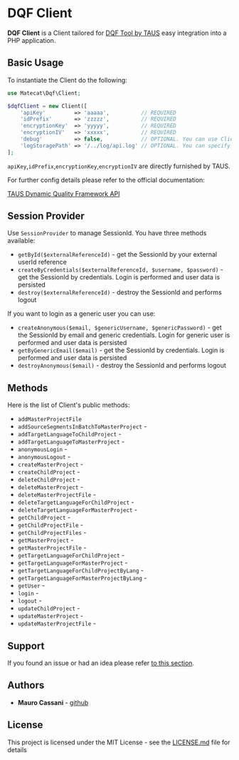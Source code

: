 # DQF Client

**DQF Client** is a Client tailored for [DQF Tool by TAUS](https://www.taus.net/) easy integration into a PHP application.

## Basic Usage

To instantiate the Client do the following:

```php
use Matecat\Dqf\Client;

$dqfClient = new Client([
    'apiKey'         => 'aaaaa',          // REQUIRED 
    'idPrefix'       => 'zzzzz',          // REQUIRED
    'encryptionKey'  => 'yyyyy',          // REQUIRED
    'encryptionIV'   => 'xxxxx',          // REQUIRED
    'debug'          => false,            // OPTIONAL. You can use Client in debug mode 
    'logStoragePath' => '/../log/api.log' // OPTIONAL. You can specify the path of client logs
];
```

`apiKey`,`idPrefix`,`encryptionKey`,`encryptionIV` are directly furnished by TAUS.

For further config details please refer to the official documentation:

[TAUS Dynamic Quality Framework API](https://dqf-api.stag.taus.net/#/)

## Session Provider

Use `SessionProvider` to manage SessionId. You have three methods available:

*   `getById($externalReferenceId)` - get the SessionId by your external userId reference
*   `createByCredentials($externalReferenceId, $username, $password)` -  get the SessionId by credentials. Login is performed and user data is persisted 
*   `destroy($externalReferenceId)` - destroy the SessionId and performs logout

If you want to login as a generic user you can use:

*   `createAnonymous($email, $genericUsername, $genericPassword)` - get the SessionId by email and generic credentials. Login for generic user is performed and user data is persisted 
*   `getByGenericEmail($email)` -  get the SessionId by credentials. Login is performed and user data is persisted 
*   `destroyAnonymous($email)` - destroy the SessionId and performs logout

## Methods

Here is the list of Client's public methods:

* `addMasterProjectFile`
* `addSourceSegmentsInBatchToMasterProject` - 
* `addTargetLanguageToChildProject` - 
* `addTargetLanguageToMasterProject` - 
* `anonymousLogin` - 
* `anonymousLogout` - 
* `createMasterProject` - 
* `createChildProject` - 
* `deleteChildProject` - 
* `deleteMasterProject` - 
* `deleteMasterProjectFile` - 
* `deleteTargetLanguageForChildProject` - 
* `deleteTargetLanguageForMasterProject` - 
* `getChildProject` - 
* `getChildProjectFile` - 
* `getChildProjectFiles` - 
* `getMasterProject` - 
* `getMasterProjectFile` - 
* `getTargetLanguageForChildProject` - 
* `getTargetLanguageForMasterProject` - 
* `getTargetLanguageForChildProjectByLang` - 
* `getTargetLanguageForMasterProjectByLang` - 
* `getUser` - 
* `login` - 
* `logout` - 
* `updateChildProject` - 
* `updateMasterProject` - 
* `updateMasterProjectFile` - 

## Support

If you found an issue or had an idea please refer [to this section](https://github.com/matecat/dqf-client/issues).

## Authors

* **Mauro Cassani** - [github](https://github.com/mauretto78)

## License

This project is licensed under the MIT License - see the [LICENSE.md](LICENSE.md) file for details